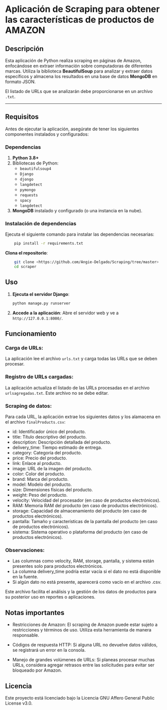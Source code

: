 # Aplicación de Scraping para obtener las características de productos de AMAZON

## Descripción

Esta aplicación de Python realiza scraping en páginas de Amazon, enfocándose en extraer información sobre computadoras de diferentes marcas. Utiliza la biblioteca **BeautifulSoup** para analizar y extraer datos específicos y almacena los resultados en una base de datos **MongoDB** en formato JSON. 

El listado de URLs que se analizarán debe proporcionarse en un archivo `.txt`.

---

## Requisitos

Antes de ejecutar la aplicación, asegúrate de tener los siguientes componentes instalados y configurados:

### Dependencias

1. **Python 3.8+**
2. Bibliotecas de Python:
   - `beautifulsoup4`
   - `Django`
   - `djongo`
   - `langdetect`
   - `pymongo`
   - `requests`
   - `spacy`
   - `langdetect`
3. **MongoDB** instalado y configurado (o una instancia en la nube).

### Instalación de dependencias

Ejecuta el siguiente comando para instalar las dependencias necesarias:

```sh
    pip install -r requirements.txt
```
**Clona el repositorio**:
```sh
    git clone <https://github.com/Angie-Delgado/Scraping/tree/master>
    cd scraper
```
## Uso

1. **Ejecuta el servidor Django**:
    ```bash
    python manage.py runserver
    ```

2. **Accede a la aplicación**:
    Abre el servidor web y ve a `http://127.0.0.1:8000/`.

## Funcionamiento

### Carga de URLs:
La aplicación lee el archivo `urls.txt` y carga todas las URLs que se deben procesar.

### Registro de URLs cargadas:
La aplicación actualiza el listado de las URLs procesadas en el archivo `urlsagregadas.txt`. Este archivo no se debe editar.

### Scraping de datos:
Para cada URL, la aplicación extrae los siguientes datos y los alamacena en el archivo `finalProducts.csv`:

- id: Identificador único del producto.
- title: Título descriptivo del producto.
- description: Descripción detallada del producto.
- delivery_time: Tiempo estimado de entrega.
- category: Categoría del producto.
- price: Precio del producto.
- link: Enlace al producto.
- image: URL de la imagen del producto.
- color: Color del producto.
- brand: Marca del producto.
- model: Modelo del producto.
- size: Dimensiones físicas del producto.
- weight: Peso del producto.
- velocity: Velocidad del procesador (en caso de productos electrónicos).
- RAM: Memoria RAM del producto (en caso de productos electrónicos).
- storage: Capacidad de almacenamiento del producto (en caso de productos electrónicos).
- pantalla: Tamaño y características de la pantalla del producto (en caso de productos electrónicos).
- sistema: Sistema operativo o plataforma del producto (en caso de productos electrónicos).

### Observaciones:
- Las columnas como velocity, RAM, storage, pantalla, y sistema están presentes solo para productos electrónicos.
- La columna delivery_time podría estar vacía si el dato no está disponible en la fuente.
- Si algún dato no está presente, aparecerá como vacío en el archivo .csv.

Este archivo facilita el análisis y la gestión de los datos de productos para su posterior uso en reportes o aplicaciones.

## Notas importantes
- Restricciones de Amazon:
El scraping de Amazon puede estar sujeto a restricciones y términos de uso. Utiliza esta herramienta de manera responsable.

- Códigos de respuesta HTTP:
Si alguna URL no devuelve datos válidos, se registrará un error en la consola.

- Manejo de grandes volúmenes de URLs:
Si planeas procesar muchas URLs, considera agregar retrasos entre las solicitudes para evitar ser bloqueado por Amazon.

## Licencia
Este proyecto está licenciado bajo la Licencia GNU Affero General Public License v3.0.